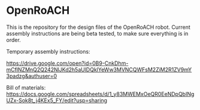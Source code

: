 OpenRoACH
=========

This is the repository for the design files of the OpenRoACH robot. 
Current assembly instructions are being beta tested, to make sure everything is in order. 

Temporary assembly instructions:

https://drive.google.com/open?id=0B9-CnkDhm-mCflNZMnQ2Q242NlJKd2h5aUlDQklYeWw3MVNCQWFsM2ZiM2R1ZV9mY3padzg&authuser=0

Bill of materials:
https://docs.google.com/spreadsheets/d/1_y83MWEMxOeQR0EeNDpQbINgUZx-Sok8t_j4KEx5_FY/edit?usp=sharing

